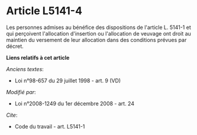 # Article L5141-4

Les personnes admises au bénéfice des dispositions de l'article L. 5141-1 et qui perçoivent l'allocation d'insertion ou
l'allocation de veuvage ont droit au maintien du versement de leur allocation dans des conditions prévues par décret.

**Liens relatifs à cet article**

_Anciens textes_:

  - Loi n°98-657 du 29 juillet 1998 - art. 9 (VD)

_Modifié par_:

  - Loi n°2008-1249 du 1er décembre 2008 - art. 24

_Cite_:

  - Code du travail - art. L5141-1
